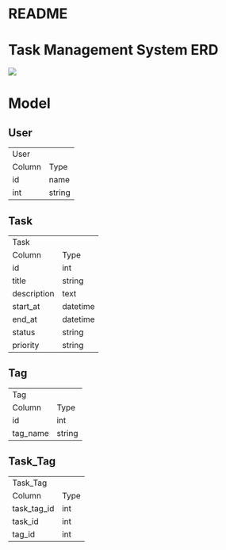 # README

# Task Management System ERD
![](https://i.imgur.com/5czjiZH.png)

# Model 

## User
<table>
   <tr>
      <td colspan="3">User</td>    
   </tr>
   <tr>
      <td>Column</td> 
      <td>Type</td> 
   </tr>
   <tr>
      <td>id</td> 
      <td>name</td> 
   </tr>
   <tr>
      <td>int</td> 
      <td>string</td> 
   </tr>
</table>

## Task
<table>
   <tr>
      <td colspan="2">Task</td>    
   </tr>
   <tr>
      <td>Column</td> 
      <td>Type</td> 
   </tr>
   <tr>
      <td>id</td> 
      <td>int</td> 
   </tr>
  <tr>
     <td>title</td> 
     <td>string</td> 
  </tr>
  <tr>
     <td>description</td>
     <td>text</td>
  </tr>
  <tr>
     <td>start_at</td> 
     <td>datetime</td>
  </tr>
  <tr>
     <td>end_at</td> 
     <td>datetime</td>
  </tr>
  <tr>
     <td>status</td>
     <td>string</td>
  </tr>
  <tr>
     <td>priority</td>
     <td>string</td>
  </tr>
</table>


## Tag
<table>
   <tr>
      <td colspan="2">Tag</td>    
   </tr>
   <tr>
      <td>Column</td> 
      <td>Type</td> 
   </tr>
   <tr>
     <td>id</td> 
     <td>int</td> 
   </tr>
   <tr>
     <td>tag_name</td> 
     <td>string</td> 
  </tr>
</table>  

## Task_Tag
<table>
   <tr>
      <td colspan="2">Task_Tag</td>    
   </tr>
   <tr>
      <td>Column</td> 
      <td>Type</td> 
   </tr>
   <tr>
     <td>task_tag_id</td> 
     <td>int</td> 
   </tr>
   <tr>
     <td>task_id</td> 
     <td>int</td> 
  </tr>
   <tr>
     <td>tag_id</td> 
     <td>int</td> 
  </tr>
</table> 
